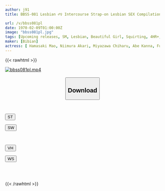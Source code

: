 ```yaml
---
author: j91
title: BBSS-081 Lesbian ♂♀ Intercourse Strap-on Lesbian SEX Compilation 4 Hours Part.5

url: /v/bbss081pl
date: 1970-02-09T01:00:00Z
image: "bbss081pl.jpg"
tags: [Upcoming releases, SM, Lesbian, Beautiful Girl, Squirting, 4HR+, Lesbian Kiss	]
maker: [Bibian]
actress: [ Hamasaki Mao, Niimura Akari, Miyazawa Chiharu, Abe Kanna, Fuyue Kotone, Saitou Amiri, Noau Ika, Kamisaka Mei, Ohana Non, Kisaki Nana ]
---
```



{{< rawhtml >}}

<div class="video" data-videoid="pending_link.html">
    <a href="javascript:;">
        <img src="/v/bbss081pl/bbss081pl.jpg" width="WIDTH" height="HEIGHT" alt="bbss081pl.mp4" loading="lazy">
    </a>
</div>

<script type="text/javascript" src="https://j91.asia/asset/on-demand-pend.js"></script>

<br>
  <link rel="stylesheet" href="https://j91.asia/asset/bs5.css">
  
  <center>
  <button class="btn btn-primary" type="button" data-bs-toggle="collapse" data-bs-target=".multi-collapse" aria-expanded="false" aria-controls="multiCollapseExample1 multiCollapseExample2"><h2>Download</h2></button></center>
</p>
<div class="row">
  <div class="col">
    <div class="collapse multi-collapse" id="multiCollapseExample1">
      <div class="card card-body">
	      	      <br>
<div class="buttons">  
<p><a href="https://j91.asia/pending_link.html" target="_blank"><button class="btn-hover color-3"><i class="fa fa-download"></i> ST</button></a></p>
<p><a href="https://j91.asia/pending_link.html" target="_blank"><button class="btn-hover color-2"><i class="fa fa-download"></i> SW</button></a></p></div>
    </div>
  </div>
</div>
  <div class="col">
    <div class="collapse multi-collapse" id="multiCollapseExample2">
      <div class="card card-body">
	      <br>
<div class="buttons">
<p><a href="https://j91.asia/pending_link.html" target="_blank"><button class="btn-hover color-9"><i class="fa fa-download"></i> VH</button></a></p>
<p><a href="https://j91.asia/pending_link.html" target="_blank"><button class="btn-hover color-8"><i class="fa fa-download"></i> WS</button></a></p></div>
<br><br>
      </div>
    </div>
  </div>
</div>

{{< /rawhtml >}}